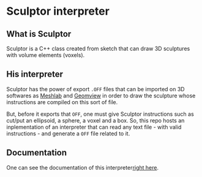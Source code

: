 # Sculptor interpreter

## What is Sculptor

Sculptor is a C++ class created from sketch that can draw 3D sculptures with volume elements (voxels).

## His interpreter

Sculptor has the power of export `.OFF` files that can be imported on 3D softwares as [Meshlab](https://www.meshlab.net/) and [Geomview](http://www.geomview.org/) in order to draw the sculpture whose instructions are compiled on this sort of file.

But, before it exports that `OFF`, one must give Sculptor instructions such as cut/put an ellipsoid, a sphere, a voxel and a box. So, this repo hosts an inplementation of an interpreter that can read any text file - with valid instructions - and generate a `OFF` file related to it.

## Documentation

One can see the documentation of this interpreter[right here](https://raphaelramosds.github.io/sculptor/index.html).